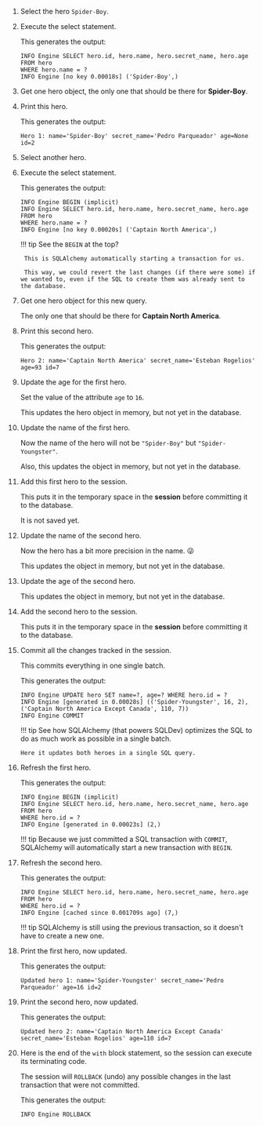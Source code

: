 1. Select the hero `Spider-Boy`.

2. Execute the select statement.

    This generates the output:

    ```
    INFO Engine SELECT hero.id, hero.name, hero.secret_name, hero.age
    FROM hero
    WHERE hero.name = ?
    INFO Engine [no key 0.00018s] ('Spider-Boy',)
    ```

3. Get one hero object, the only one that should be there for **Spider-Boy**.

4. Print this hero.

    This generates the output:

    ```
    Hero 1: name='Spider-Boy' secret_name='Pedro Parqueador' age=None id=2
    ```

5. Select another hero.

6. Execute the select statement.

    This generates the output:

    ```
    INFO Engine BEGIN (implicit)
    INFO Engine SELECT hero.id, hero.name, hero.secret_name, hero.age
    FROM hero
    WHERE hero.name = ?
    INFO Engine [no key 0.00020s] ('Captain North America',)
    ```

    !!! tip
        See the `BEGIN` at the top?

        This is SQLAlchemy automatically starting a transaction for us.

        This way, we could revert the last changes (if there were some) if we wanted to, even if the SQL to create them was already sent to the database.

7. Get one hero object for this new query.

    The only one that should be there for **Captain North America**.

8. Print this second hero.

    This generates the output:

    ```
    Hero 2: name='Captain North America' secret_name='Esteban Rogelios' age=93 id=7
    ```

9. Update the age for the first hero.

    Set the value of the attribute `age` to `16`.

    This updates the hero object in memory, but not yet in the database.

10. Update the name of the first hero.

    Now the name of the hero will not be `"Spider-Boy"` but `"Spider-Youngster"`.

    Also, this updates the object in memory, but not yet in the database.

11. Add this first hero to the session.

    This puts it in the temporary space in the **session** before committing it to the database.

    It is not saved yet.

12. Update the name of the second hero.

    Now the hero has a bit more precision in the name. 😜

    This updates the object in memory, but not yet in the database.

13. Update the age of the second hero.

    This updates the object in memory, but not yet in the database.

14. Add the second hero to the session.

    This puts it in the temporary space in the **session** before committing it to the database.

15. Commit all the changes tracked in the session.

    This commits everything in one single batch.

    This generates the output:

    ```
    INFO Engine UPDATE hero SET name=?, age=? WHERE hero.id = ?
    INFO Engine [generated in 0.00028s] (('Spider-Youngster', 16, 2), ('Captain North America Except Canada', 110, 7))
    INFO Engine COMMIT
    ```

    !!! tip
        See how SQLAlchemy (that powers SQLDev) optimizes the SQL to do as much work as possible in a single batch.

        Here it updates both heroes in a single SQL query.

16. Refresh the first hero.

    This generates the output:

    ```
    INFO Engine BEGIN (implicit)
    INFO Engine SELECT hero.id, hero.name, hero.secret_name, hero.age
    FROM hero
    WHERE hero.id = ?
    INFO Engine [generated in 0.00023s] (2,)
    ```

    !!! tip
        Because we just committed a SQL transaction with `COMMIT`, SQLAlchemy will automatically start a new transaction with `BEGIN`.

17. Refresh the second hero.

    This generates the output:

    ```
    INFO Engine SELECT hero.id, hero.name, hero.secret_name, hero.age
    FROM hero
    WHERE hero.id = ?
    INFO Engine [cached since 0.001709s ago] (7,)
    ```

    !!! tip
        SQLAlchemy is still using the previous transaction, so it doesn't have to create a new one.

18. Print the first hero, now updated.

    This generates the output:

    ```
    Updated hero 1: name='Spider-Youngster' secret_name='Pedro Parqueador' age=16 id=2
    ```

19. Print the second hero, now updated.

    This generates the output:

    ```
    Updated hero 2: name='Captain North America Except Canada' secret_name='Esteban Rogelios' age=110 id=7
    ```

20. Here is the end of the `with` block statement, so the session can execute its terminating code.

    The session will `ROLLBACK` (undo) any possible changes in the last transaction that were not committed.

    This generates the output:

    ```
    INFO Engine ROLLBACK
    ```

